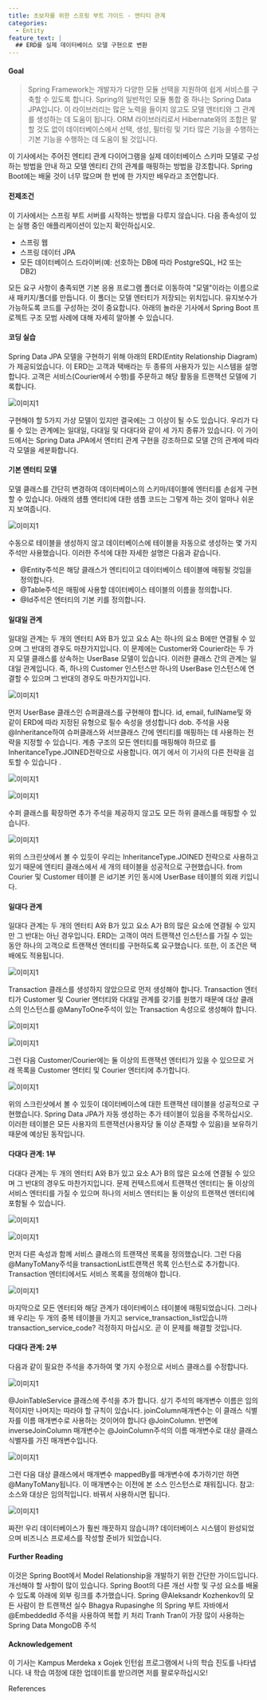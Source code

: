 ```yaml
---
title: 초보자를 위한 스프링 부트 가이드 - 엔티티 관계
categories:
  - Entity
feature_text: |
  ## ERD를 실제 데이터베이스 모델 구현으로 변환
---
```


#### Goal

> Spring Framework는 개발자가 다양한 모듈 선택을 지원하여 쉽게 서비스를 구축할 수 있도록 합니다. Spring의 일반적인 모듈 통합 중 하나는 Spring Data JPA입니다. 이 라이브러리는 많은 노력을 들이지 않고도 모델 엔터티와 그 관계를 생성하는 데 도움이 됩니다. ORM 라이브러리로서 Hibernate와의 조합은 말할 것도 없이 데이터베이스에서 선택, 생성, 필터링 및 기타 많은 기능을 수행하는 기본 기능을 수행하는 데 도움이 될 것입니다.

이 기사에서는 주어진 엔티티 관계 다이어그램을 실제 데이터베이스 스키마 모델로 구성하는 방법을 안내 하고 모델 엔티티 간의 관계를 매핑하는 방법을 강조합니다. Spring Boot에는 배울 것이 너무 많으며 한 번에 한 가지만 배우라고 조언합니다.

#### 전제조건

이 기사에서는 스프링 부트 서버를 시작하는 방법을 다루지 않습니다. 다음 종속성이 있는 실행 중인 애플리케이션이 있는지 확인하십시오.

- 스프링 웹
- 스프링 데이터 JPA
- 모든 데이터베이스 드라이버(예: 선호하는 DB에 따라 PostgreSQL, H2 또는 DB2)

모든 요구 사항이 충족되면 기본 응용 프로그램 폴더로 이동하여 "모델"이라는 이름으로 새 패키지/폴더를 만듭니다. 이 폴더는 모델 엔터티가 저장되는 위치입니다. 유지보수가 가능하도록 코드를 구성하는 것이 중요합니다. 아래의 놀라운 기사에서 Spring Boot 프로젝트 구조 모범 사례에 대해 자세히 알아볼 수 있습니다.

#### 코딩 실습

Spring Data JPA 모델을 구현하기 위해 아래의 ERD(Entity Relationship Diagram)가 제공되었습니다. 이 ERD는 고객과 택배라는 두 종류의 사용자가 있는 시스템을 설명합니다. 고객은 서비스(Courier에서 수행)를 주문하고 해당 활동을 트랜잭션 모델에 기록합니다.

![이미지1](./assets/1_WeJrS0RbizKm6UtTqsdcKQ.png)

구현해야 할 5가지 가상 모델이 있지만 결국에는 그 이상이 될 수도 있습니다. 우리가 다룰 수 있는 관계에는 일대일, 다대일 및 다대다와 같이 세 가지 종류가 있습니다. 이 가이드에서는 Spring Data JPA에서 엔터티 관계 구현을 강조하므로 모델 간의 관계에 따라 각 모델을 세분화합니다.

#### 기본 엔터티 모델

모델 클래스를 간단히 변경하여 데이터베이스의 스키마/테이블에 엔터티를 손쉽게 구현할 수 있습니다. 아래의 샘플 엔터티에 대한 샘플 코드는 그렇게 하는 것이 얼마나 쉬운지 보여줍니다.

![이미지1](./assets/1_w650sePgH2q-2CnfF6sTmw.png)

수동으로 테이블을 생성하지 않고 데이터베이스에 테이블을 자동으로 생성하는 몇 가지 주석만 사용했습니다. 이러한 주석에 대한 자세한 설명은 다음과 같습니다.

- @Entity주석은 해당 클래스가 엔티티이고 데이터베이스 테이블에 매핑될 것임을 정의합니다.
- @Table주석은 매핑에 사용할 데이터베이스 테이블의 이름을 정의합니다.
- @Id주석은 엔터티의 기본 키를 정의합니다.

#### 일대일 관계

일대일 관계는 두 개의 엔터티 A와 B가 있고 요소 A는 하나의 요소 B에만 연결될 수 있으며 그 반대의 경우도 마찬가지입니다. 이 문제에는 Customer와 Courier라는 두 가지 모델 클래스를 상속하는 UserBase 모델이 있습니다. 이러한 클래스 간의 관계는 일대일 관계입니다. 즉, 하나의 Customer 인스턴스만 하나의 UserBase 인스턴스에 연결할 수 있으며 그 반대의 경우도 마찬가지입니다.

![이미지1](./assets/1_QoBVHloVxTVx1pRrHBwh_g.png)

먼저 UserBase 클래스인 슈퍼클래스를 구현해야 합니다. id, email, fullName및 와 같이 ERD에 따라 지정된 유형으로 필수 속성을 생성합니다 dob.
주석을 사용 @Inheritance하여 슈퍼클래스와 서브클래스 간에 엔티티를 매핑하는 데 사용하는 전략을 지정할 수 있습니다. 계층 구조의 모든 엔터티를 매핑해야 하므로 를 InheritanceType.JOINED전략으로 사용합니다. 여기 에서 이 기사의 다른 전략을 검토할 수 있습니다 .

![이미지1](./assets/1_pirkeCs1pvgBvGD8DWlYwQ.png)

![이미지1](./assets/1_sihBKOl7qhlFz5e6_S_f3g.png)

수퍼 클래스를 확장하면 추가 주석을 제공하지 않고도 모든 하위 클래스를 매핑할 수 있습니다.

![이미지1](./assets/1_GSWsFKX7UJw4lzoCbdjrpg.png)

위의 스크린샷에서 볼 수 있듯이 우리는 InheritanceType.JOINED 전략으로 사용하고 있기 때문에 엔티티 클래스에서 세 개의 테이블을 성공적으로 구현했습니다. from Courier 및 Customer 테이블 은 id기본 키인 동시에 UserBase 테이블의 외래 키입니다.

#### 일대다 관계

일대다 관계는 두 개의 엔터티 A와 B가 있고 요소 A가 B의 많은 요소에 연결될 수 있지만 그 반대는 아닌 경우입니다. ERD는 고객이 여러 트랜잭션 인스턴스를 가질 수 있는 동안 하나의 고객으로 트랜잭션 엔터티를 구현하도록 요구했습니다. 또한, 이 조건은 택배에도 적용됩니다.

![이미지1](./assets/1_VTGQ7NQGeKufJdbImPM6YA.png)

Transaction 클래스를 생성하지 않았으므로 먼저 생성해야 합니다. Transaction 엔터티가 Customer 및 Courier 엔터티와 다대일 관계를 갖기를 원했기 때문에 대상 클래스의 인스턴스를 @ManyToOne주석이 있는 Transaction 속성으로 생성해야 합니다.

![이미지1](./assets/1_KL8aX7JyAkUSg2m1OmlP_g.png)

![이미지1](./assets/1_JY9Z17N9EFZH3waMU0OZ8Q.png)

그런 다음 Customer/Courier에는 둘 이상의 트랜잭션 엔터티가 있을 수 있으므로 거래 목록을 Customer 엔터티 및 Courier 엔터티에 추가합니다.

![이미지1](./assets/1_YADg6v9ZqUZrXzM-lVGNOA.png)

위의 스크린샷에서 볼 수 있듯이 데이터베이스에 대한 트랜잭션 테이블을 성공적으로 구현했습니다. Spring Data JPA가 자동 생성하는 추가 테이블이 있음을 주목하십시오. 이러한 테이블은 모든 사용자의 트랜잭션(사용자당 둘 이상 존재할 수 있음)을 보유하기 때문에 예상된 동작입니다.

#### 다대다 관계: 1부

다대다 관계는 두 개의 엔터티 A와 B가 있고 요소 A가 B의 많은 요소에 연결될 수 있으며 그 반대의 경우도 마찬가지입니다. 문제 컨텍스트에서 트랜잭션 엔터티는 둘 이상의 서비스 엔터티를 가질 수 있으며 하나의 서비스 엔터티는 둘 이상의 트랜잭션 엔터티에 포함될 수 있습니다.

![이미지1](./assets/1_uLmYX-Rqh2Fwv8XueyRK3Q.png)

![이미지1](./assets/1_W3ZLFlMmFNrRtVrNhAl-1w.png)

먼저 다른 속성과 함께 서비스 클래스의 트랜잭션 목록을 정의했습니다. 그런 다음 @ManyToMany주석을 transactionList트랜잭션 목록 인스턴스로 추가합니다. Transaction 엔터티에서도 서비스 목록을 정의해야 합니다.

![이미지1](./assets/1_VEzuASWYYIRmZKJnk5VPHQ.png)

마지막으로 모든 엔터티와 해당 관계가 데이터베이스 테이블에 매핑되었습니다. 그러나 왜 우리는 두 개의 중복 테이블을 가지고 service_transaction_list있습니까 transaction_service_code? 걱정하지 마십시오. 곧 이 문제를 해결할 것입니다.

#### 다대다 관계: 2부

다음과 같이 필요한 주석을 추가하여 몇 가지 수정으로 서비스 클래스를 수정합니다.

![이미지1](./assets/1_ccdysg1rLEiwmUvMxZzPmw.png)

@JoinTableService 클래스에 주석을 추가 합니다. 상기 주석의 매개변수 이름은 임의적이지만 나머지는 따라야 할 규칙이 있습니다. joinColumn매개변수는 이 클래스 식별자를 이름 매개변수로 사용하는 것이어야 합니다 @JoinColumn. 반면에 inverseJoinColumn 매개변수는 @JoinColumn주석의 이름 매개변수로 대상 클래스 식별자를 가진 매개변수입니다.

![이미지1](./assets/1_raOIMh4KvS1GfRK30jeiQA.png)

그런 다음 대상 클래스에서 매개변수 mappedBy를 매개변수에 추가하기만 하면 @ManyToMany됩니다. 이 매개변수는 이전에 본 소스 인스턴스로 채워집니다.
참고: 소스와 대상은 임의적입니다. 바꿔서 사용하시면 됩니다.

![이미지1](./assets/1_G56MTpCLG8m-wFdUQq02Kg.png)

짜잔! 우리 데이터베이스가 훨씬 깨끗하지 않습니까? 데이터베이스 시스템이 완성되었으며 비즈니스 프로세스를 작성할 준비가 되었습니다.

#### Further Reading

이것은 Spring Boot에서 Model Relationship을 개발하기 위한 간단한 가이드입니다. 개선해야 할 사항이 많이 있습니다. Spring Boot의 다른 개선 사항 및 구성 요소를 배울 수 있도록 아래에 외부 링크를 추가했습니다.
Spring @Aleksandr Kozhenkov의 모든 사람이 한 트랜잭션 실수
Bhagya Rupasinghe 의 Spring 부트 자바에서 @EmbeddedId 주석을 사용하여 복합 키 처리
Tranh Tran이 가장 많이 사용하는 Spring Data MongoDB 주석

#### Acknowledgement

이 기사는 Kampus Merdeka x Gojek 인턴쉽 프로그램에서 나의 학습 진도를 나타냅니다. 내 학습 여정에 대한 업데이트를 받으려면 저를 팔로우하십시오!

References
